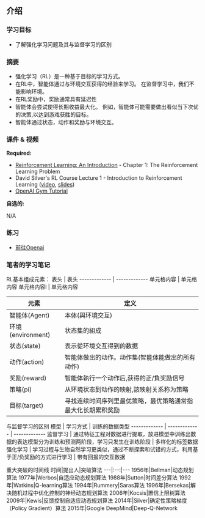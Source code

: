 ## 介绍

### 学习目标

- 了解强化学习问题及其与监督学习的区别

### 摘要
- 强化学习（RL）是一种基于目标的学习方式。
- 在RL中，智能体通过与环境交互获得的经验来学习。 在监督学习中，我们不能影响环境。
- 在RL奖励中，奖励通常具有延迟性
- 智能体会尝试使得长期收益最大化。 例如，智能体可能需要做出看似当下次优的决策,以达到游戏获胜的目标。
- 智能体通过状态，动作和奖励与环境交互。

### 课件 & 视频

**Required:**

- [Reinforcement Learning: An Introduction](http://incompleteideas.net/book/RLbook2018.pdf) - Chapter 1: The Reinforcement Learning Problem
- David Silver's RL Course Lecture 1 - Introduction to Reinforcement Learning ([video](https://www.youtube.com/watch?v=2pWv7GOvuf0), [slides](http://www0.cs.ucl.ac.uk/staff/d.silver/web/Teaching_files/intro_RL.pdf))
- [OpenAI Gym Tutorial](https://gym.openai.com/docs)

**自选的:**

N/A


### 练习

- [前往Openai](https://gym.openai.com/docs)

### 笔者的学习笔记
RL基本组成元素：
表头  | 表头 
  ------------- | ------------- 
 单元格内容  | 单元格内容 
 单元格内容l  | 单元格内容 

元素  |  定义
------------- | ------------- 
智能体(Agent)  |  本体(與环境交互)
环境(environment)  |  状态集的組成
状态(state)  |  表示從环境交互得到的数据
动作(action)  |  智能体做出的动作。动作集(智能体能做出的所有动作)
奖励(reward)  |  智能体執行一个动作后,获得的正/負奖励信号
策略(pi)  |  从环境状态到动作的映射,該映射关系称为策略
目标(target)  |  寻找连续时间序列里最优策略，最优策略通常指最大化长期累积奖励

与监督学习的区别
模型  |  学习方式  |  训练的数据类型
------------- | ------------- | ------------- 
监督学习  |  通过特征工程对数据进行提取，放进模型中训练出数据的表达模型分为训练和预测两阶段，学习只发生在训练阶段  |  多样化的标签数据
强化学习  |  学习过程与生物自然学习更类似，通过不断探索和试错的方式，利用基于正/负奖励的方式进行学习  |  带有回报的交互数据

重大突破的时间线
时间|提出人|突破算法
---|:--:|---
1956年|Bellman|动态规划算法
1977年|Werbos|自适应动态规划算法
1988年|Sutton|时间差分算法
1992年|Watkins|Q-learning算法
1994年|Rummery|Saras算法
1996年|Bersekas|解决随机过程中优化控制的神经动态规划算法
2006年|Kocsis|置信上限树算法
2009年|Kewis|反馈控制自适应动态规划算法
2014年|Silver|确定性策略梯度（Policy Gradient）算法
2015年|Google DeepMind|Deep-Q-Network
